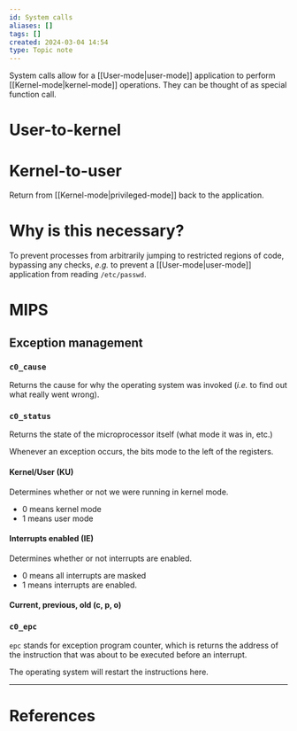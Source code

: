 ```yaml
---
id: System calls
aliases: []
tags: []
created: 2024-03-04 14:54
type: Topic note
---
```


System calls allow for a [[User-mode|user-mode]] application to perform [[Kernel-mode|kernel-mode]] operations. They can be thought of as special function call.

# User-to-kernel

# Kernel-to-user

Return from [[Kernel-mode|privileged-mode]] back to the application.

# Why is this necessary?

To prevent processes from arbitrarily jumping to restricted regions of code, bypassing any checks, *e.g.* to prevent a [[User-mode|user-mode]] application from reading `/etc/passwd`.

# MIPS

## Exception management

### `c0_cause`

Returns the cause for why the operating system was invoked (*i.e.* to find out what really went wrong).

#### 

### `c0_status`

Returns the state of the microprocessor itself (what mode it was in, etc.)

Whenever an exception occurs, the bits mode to the left of the registers.

#### Kernel/User (KU)

Determines whether or not we were running in kernel mode.

- 0 means kernel mode
- 1 means user mode

#### Interrupts enabled (IE)

Determines whether or not interrupts are enabled.

- 0  means all interrupts are masked
- 1 means interrupts are enabled.

#### Current, previous, old (c, p, o)

### `c0_epc`

`epc` stands for exception program counter, which is returns the address of the instruction that was about to be executed before an interrupt.

The operating system will restart the instructions here.

---
# References
